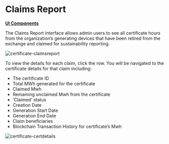 # Claims Report
[**UI Components**](https://github.com/energywebfoundation/origin/tree/master/packages/ui/libs/certificate/view/src/pages/ClaimsReportPage)

The Claims Report interface allows admin users to see all certificate hours from the organization’s generating devices that have been retired from the exchange and claimed for sustainability reporting. 

![certificate-claimsreport](../images/certificates/certificate-claimsreport.png)  

To view the details for each claim, click the row. You will be navigated to the certificate details for that claim including:
- The certificate ID
- Total MWh generated for the certificate
- Claimed Mwh
- Remaining unclaimed Mwh from the certificate
- ‘Claimed’ status
- Creation Date
- Generation Start Date
- Generation End Date
- Claim beneficiaries
- Blockchain Transaction History for certificate’s Mwh

![certificate-certdetails](../images/certificates/certificate-certdetails.png)